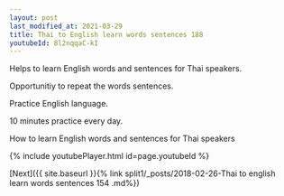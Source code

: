 ```yaml
---
layout: post
last_modified_at: 2021-03-29
title: Thai to English learn words sentences 188 
youtubeId: 8l2nqqaC-kI
---
```

 
 
Helps to learn English words and sentences for Thai speakers.

Opportunitiy to repeat the words sentences. 

Practice English language. 
 
10 minutes practice every day. 
 
How to learn English words and sentences for Thai speakers 
 
{% include youtubePlayer.html id=page.youtubeId %}
 
 
[Next]({{ site.baseurl }}{% link  split1/_posts/2018-02-26-Thai to english learn words sentences 154 .md%})
 
